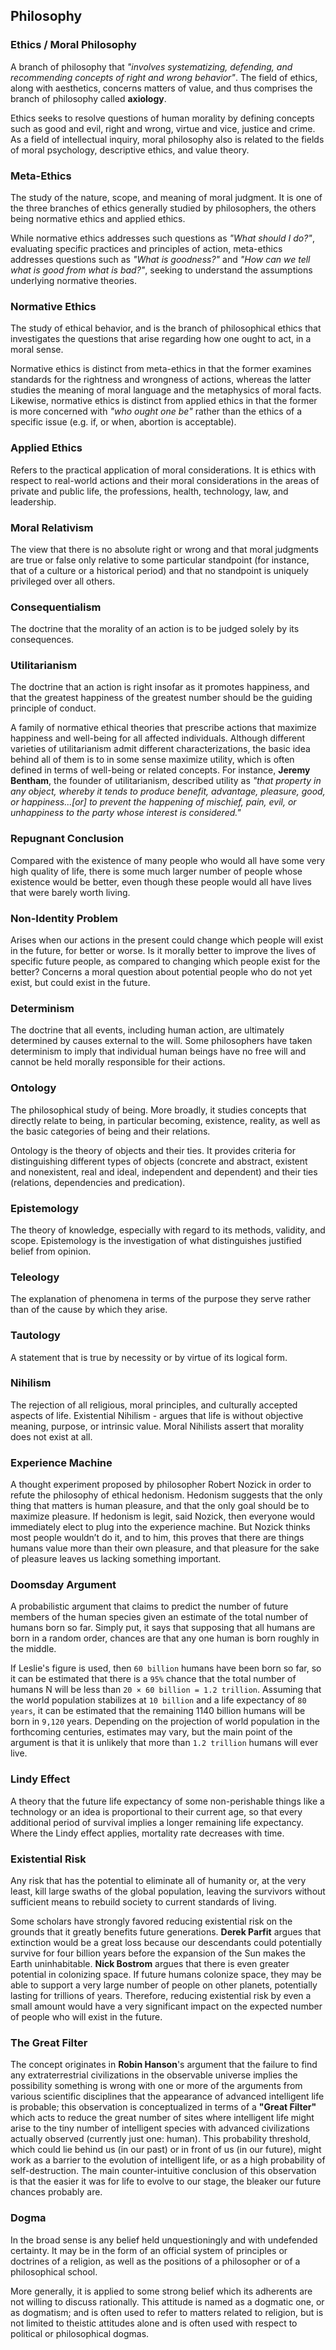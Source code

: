 ## Philosophy


### Ethics / Moral Philosophy
A branch of philosophy that *"involves systematizing, defending, and recommending concepts of right and wrong behavior"*. The field of ethics, along with aesthetics, concerns matters of value, and thus comprises the branch of philosophy called **axiology**.

Ethics seeks to resolve questions of human morality by defining concepts such as good and evil, right and wrong, virtue and vice, justice and crime. As a field of intellectual inquiry, moral philosophy also is related to the fields of moral psychology, descriptive ethics, and value theory.


### Meta-Ethics
The study of the nature, scope, and meaning of moral judgment. It is one of the three branches of ethics generally studied by philosophers, the others being normative ethics and applied ethics.

While normative ethics addresses such questions as *"What should I do?"*, evaluating specific practices and principles of action, meta-ethics addresses questions such as *"What is goodness?"* and *"How can we tell what is good from what is bad?"*, seeking to understand the assumptions underlying normative theories.


### Normative Ethics
The study of ethical behavior, and is the branch of philosophical ethics that investigates the questions that arise regarding how one ought to act, in a moral sense.

Normative ethics is distinct from meta-ethics in that the former examines standards for the rightness and wrongness of actions, whereas the latter studies the meaning of moral language and the metaphysics of moral facts. Likewise, normative ethics is distinct from applied ethics in that the former is more concerned with *"who ought one be"* rather than the ethics of a specific issue (e.g. if, or when, abortion is acceptable).


### Applied Ethics
Refers to the practical application of moral considerations. It is ethics with respect to real-world actions and their moral considerations in the areas of private and public life, the professions, health, technology, law, and leadership.


### Moral Relativism
The view that there is no absolute right or wrong and that moral judgments are true or false only relative to some particular standpoint (for instance, that of a culture or a historical period) and that no standpoint is uniquely privileged over all others. 


### Consequentialism
The doctrine that the morality of an action is to be judged solely by its consequences.


### Utilitarianism 
The doctrine that an action is right insofar as it promotes happiness, and that the greatest happiness of the greatest number should be the guiding principle of conduct.

A family of normative ethical theories that prescribe actions that maximize happiness and well-being for all affected individuals. Although different varieties of utilitarianism admit different characterizations, the basic idea behind all of them is to in some sense maximize utility, which is often defined in terms of well-being or related concepts. For instance, **Jeremy Bentham**, the founder of utilitarianism, described utility as *"that property in any object, whereby it tends to produce benefit, advantage, pleasure, good, or happiness...[or] to prevent the happening of mischief, pain, evil, or unhappiness to the party whose interest is considered."*


### Repugnant Conclusion
Compared with the existence of many people who would all have some very high quality of life, there is some much larger number of people whose existence would be better, even though these people would all have lives that were barely worth living.


### Non-Identity Problem
Arises when our actions in the present could change which people will exist in the future, for better or worse. Is it morally better to improve the lives of specific future people, as compared to changing which people exist for the better? Concerns a moral question about potential people who do not yet exist, but could exist in the future.


### Determinism
The doctrine that all events, including human action, are ultimately determined by causes external to the will. Some philosophers have taken determinism to imply that individual human beings have no free will and cannot be held morally responsible for their actions.


### Ontology
The philosophical study of being. More broadly, it studies concepts that directly relate to being, in particular becoming, existence, reality, as well as the basic categories of being and their relations.

Ontology is the theory of objects and their ties. It provides criteria for distinguishing different types of objects (concrete and abstract, existent and nonexistent, real and ideal, independent and dependent) and their ties (relations, dependencies and predication).


### Epistemology
The theory of knowledge, especially with regard to its methods, validity, and scope. Epistemology is the investigation of what distinguishes justified belief from opinion.


### Teleology
The explanation of phenomena in terms of the purpose they serve rather than of the cause by which they arise.


### Tautology
A statement that is true by necessity or by virtue of its logical form.


### Nihilism
The rejection of all religious, moral principles, and culturally accepted aspects of life. Existential Nihilism - argues that life is without objective meaning, purpose, or intrinsic value. Moral Nihilists assert that morality does not exist at all.


### Experience Machine
A thought experiment proposed by philosopher Robert Nozick in order to refute the philosophy of ethical hedonism. Hedonism suggests that the only thing that matters is human pleasure, and that the only goal should be to maximize pleasure. If hedonism is legit, said Nozick, then everyone would immediately elect to plug into the experience machine. But Nozick thinks most people wouldn’t do it, and to him, this proves that there are things humans value more than their own pleasure, and that pleasure for the sake of pleasure leaves us lacking something important.


### Doomsday Argument
A probabilistic argument that claims to predict the number of future members of the human species given an estimate of the total number of humans born so far. Simply put, it says that supposing that all humans are born in a random order, chances are that any one human is born roughly in the middle.

If Leslie's figure is used, then `60 billion` humans have been born so far, so it can be estimated that there is a `95%` chance that the total number of humans N will be less than `20 × 60 billion = 1.2 trillion`. Assuming that the world population stabilizes at `10 billion` and a life expectancy of `80 years`, it can be estimated that the remaining 1140 billion humans will be born in `9,120` years. Depending on the projection of world population in the forthcoming centuries, estimates may vary, but the main point of the argument is that it is unlikely that more than `1.2 trillion` humans will ever live.


### Lindy Effect
A theory that the future life expectancy of some non-perishable things like a technology or an idea is proportional to their current age, so that every additional period of survival implies a longer remaining life expectancy. Where the Lindy effect applies, mortality rate decreases with time.


### Existential Risk
Any risk that has the potential to eliminate all of humanity or, at the very least, kill large swaths of the global population, leaving the survivors without sufficient means to rebuild society to current standards of living.

Some scholars have strongly favored reducing existential risk on the grounds that it greatly benefits future generations. **Derek Parfit** argues that extinction would be a great loss because our descendants could potentially survive for four billion years before the expansion of the Sun makes the Earth uninhabitable. **Nick Bostrom** argues that there is even greater potential in colonizing space. If future humans colonize space, they may be able to support a very large number of people on other planets, potentially lasting for trillions of years. Therefore, reducing existential risk by even a small amount would have a very significant impact on the expected number of people who will exist in the future.


### The Great Filter
The concept originates in **Robin Hanson**'s argument that the failure to find any extraterrestrial civilizations in the observable universe implies the possibility something is wrong with one or more of the arguments from various scientific disciplines that the appearance of advanced intelligent life is probable; this observation is conceptualized in terms of a **"Great Filter"** which acts to reduce the great number of sites where intelligent life might arise to the tiny number of intelligent species with advanced civilizations actually observed (currently just one: human). This probability threshold, which could lie behind us (in our past) or in front of us (in our future), might work as a barrier to the evolution of intelligent life, or as a high probability of self-destruction. The main counter-intuitive conclusion of this observation is that the easier it was for life to evolve to our stage, the bleaker our future chances probably are.


### Dogma
In the broad sense is any belief held unquestioningly and with undefended certainty. It may be in the form of an official system of principles or doctrines of a religion, as well as the positions of a philosopher or of a philosophical school.

More generally, it is applied to some strong belief which its adherents are not willing to discuss rationally. This attitude is named as a dogmatic one, or as dogmatism; and is often used to refer to matters related to religion, but is not limited to theistic attitudes alone and is often used with respect to political or philosophical dogmas.
